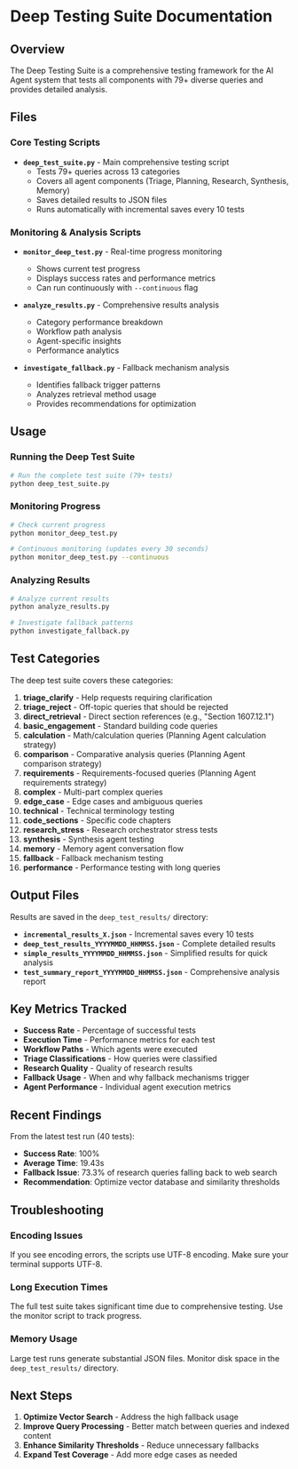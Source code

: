 # Deep Testing Suite Documentation

## Overview

The Deep Testing Suite is a comprehensive testing framework for the AI Agent system that tests all components with 79+ diverse queries and provides detailed analysis.

## Files

### Core Testing Scripts

- **`deep_test_suite.py`** - Main comprehensive testing script
  - Tests 79+ queries across 13 categories
  - Covers all agent components (Triage, Planning, Research, Synthesis, Memory)
  - Saves detailed results to JSON files
  - Runs automatically with incremental saves every 10 tests

### Monitoring & Analysis Scripts

- **`monitor_deep_test.py`** - Real-time progress monitoring
  - Shows current test progress
  - Displays success rates and performance metrics
  - Can run continuously with `--continuous` flag

- **`analyze_results.py`** - Comprehensive results analysis
  - Category performance breakdown
  - Workflow path analysis
  - Agent-specific insights
  - Performance analytics

- **`investigate_fallback.py`** - Fallback mechanism analysis
  - Identifies fallback trigger patterns
  - Analyzes retrieval method usage
  - Provides recommendations for optimization

## Usage

### Running the Deep Test Suite

```bash
# Run the complete test suite (79+ tests)
python deep_test_suite.py
```

### Monitoring Progress

```bash
# Check current progress
python monitor_deep_test.py

# Continuous monitoring (updates every 30 seconds)
python monitor_deep_test.py --continuous
```

### Analyzing Results

```bash
# Analyze current results
python analyze_results.py

# Investigate fallback patterns
python investigate_fallback.py
```

## Test Categories

The deep test suite covers these categories:

1. **triage_clarify** - Help requests requiring clarification
2. **triage_reject** - Off-topic queries that should be rejected
3. **direct_retrieval** - Direct section references (e.g., "Section 1607.12.1")
4. **basic_engagement** - Standard building code queries
5. **calculation** - Math/calculation queries (Planning Agent calculation strategy)
6. **comparison** - Comparative analysis queries (Planning Agent comparison strategy)
7. **requirements** - Requirements-focused queries (Planning Agent requirements strategy)
8. **complex** - Multi-part complex queries
9. **edge_case** - Edge cases and ambiguous queries
10. **technical** - Technical terminology testing
11. **code_sections** - Specific code chapters
12. **research_stress** - Research orchestrator stress tests
13. **synthesis** - Synthesis agent testing
14. **memory** - Memory agent conversation flow
15. **fallback** - Fallback mechanism testing
16. **performance** - Performance testing with long queries

## Output Files

Results are saved in the `deep_test_results/` directory:

- **`incremental_results_X.json`** - Incremental saves every 10 tests
- **`deep_test_results_YYYYMMDD_HHMMSS.json`** - Complete detailed results
- **`simple_results_YYYYMMDD_HHMMSS.json`** - Simplified results for quick analysis
- **`test_summary_report_YYYYMMDD_HHMMSS.json`** - Comprehensive analysis report

## Key Metrics Tracked

- **Success Rate** - Percentage of successful tests
- **Execution Time** - Performance metrics for each test
- **Workflow Paths** - Which agents were executed
- **Triage Classifications** - How queries were classified
- **Research Quality** - Quality of research results
- **Fallback Usage** - When and why fallback mechanisms trigger
- **Agent Performance** - Individual agent execution metrics

## Recent Findings

From the latest test run (40 tests):
- **Success Rate**: 100%
- **Average Time**: 19.43s
- **Fallback Issue**: 73.3% of research queries falling back to web search
- **Recommendation**: Optimize vector database and similarity thresholds

## Troubleshooting

### Encoding Issues
If you see encoding errors, the scripts use UTF-8 encoding. Make sure your terminal supports UTF-8.

### Long Execution Times
The full test suite takes significant time due to comprehensive testing. Use the monitor script to track progress.

### Memory Usage
Large test runs generate substantial JSON files. Monitor disk space in the `deep_test_results/` directory.

## Next Steps

1. **Optimize Vector Search** - Address the high fallback usage
2. **Improve Query Processing** - Better match between queries and indexed content
3. **Enhance Similarity Thresholds** - Reduce unnecessary fallbacks
4. **Expand Test Coverage** - Add more edge cases as needed 